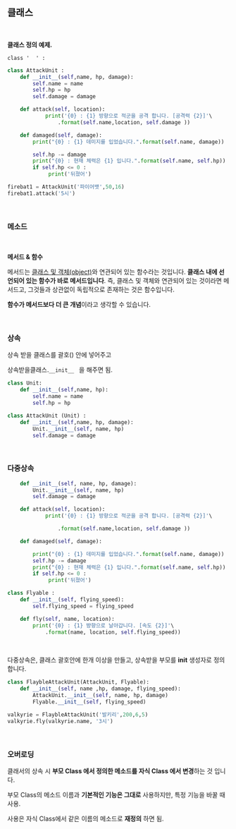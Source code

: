 ## **클래스**

<br/>

**클래스 정의 예제.**

`class '  ' :`

```python
class AttackUnit :
    def __init__(self,name, hp, damage):
        self.name = name
        self.hp = hp
        self.damage = damage

    def attack(self, location):
            print('{0} : {1} 방향으로 적군을 공격 합니다. [공격력 {2}]'\
                .format(self.name,location, self.damage ))

    def damaged(self, damage):
        print("{0} : {1} 데미지를 입었습니다.".format(self.name, damage))

        self.hp -= damage
        print("{0} : 현재 체력은 {1} 입니다.".format(self.name, self.hp))
        if self.hp <= 0 :
             print('뒤졌어')

firebat1 = AttackUnit('파이어뱃',50,16)
firebat1.attack('5시')
```

<br/>

### **메소드**

<br/>

**메서드 & 함수**

메서드는 [클래스 및 객체(object)](https://bskyvision.com/735)와 연관되어 있는 함수라는 것입니다. 
**클래스 내에 선언되어 있는 함수가 바로 메서드입니다**. 즉, 클래스 및 객체와 연관되어 있는 것이라면 메서드고, 그것들과 상관없이 독립적으로 존재하는 것은 함수입니다. 

**함수가 메서드보다 더 큰 개념**이라고 생각할 수 있습니다.

<br/>

### **상속**

상속 받을 클래스를 괄호() 안에 넣어주고

상속받을클래스.`__init__ ` 을 해주면 됨.

```python
class Unit:
    def __init__(self,name, hp):
        self.name = name
        self.hp = hp

class AttackUnit (Unit) :
    def __init__(self,name, hp, damage):
        Unit.__init__(self, name, hp)
        self.damage = damage
```

<br/>

### **다중상속**

```python
    def __init__(self, name, hp, damage):
        Unit.__init__(self, name, hp)
        self.damage = damage

    def attack(self, location):
            print('{0} : {1} 방향으로 적군을 공격 합니다. [공격력 {2}]'\

                .format(self.name,location, self.damage ))

    def damaged(self, damage):

        print("{0} : {1} 데미지를 입었습니다.".format(self.name, damage))
        self.hp -= damage
        print("{0} : 현재 체력은 {1} 입니다.".format(self.name, self.hp))
        if self.hp <= 0 :
             print('뒤졌어')

class Flyable :
    def __init__(self, flying_speed):
        self.flying_speed = flying_speed

    def fly(self, name, location):
        print('{0} : {1} 뱡향으로 날아갑니다. [속도 {2}]'\
            .format(name, location, self.flying_speed))

```
<br/>

다중상속은, 클래스 괄호안에 한개 이상을 만들고, 상속받을 부모를 __init__ 생성자로 정의합니다.

```python
class FlaybleAttackUnit(AttackUnit, Flyable):
    def __init__(self, name ,hp, damage, flying_speed):
        AttackUnit.__init__(self, name, hp, damage)
        Flyable.__init__(self, flying_speed)

valkyrie = FlaybleAttackUnit('발키리',200,6,5)
valkyrie.fly(valkyrie.name, '3시')
```

<br/>


### **오버로딩**

클래서의 상속 시 **부모 Class 에서 정의한 메소드를 자식 Class 에서 변경**하는 것 입니다.

부모 Class의 메소드 이름과 **기본적인 기능은 그대로** 사용하지만, 특정 기능을 바꿀 때 사용.

사용은 자식 Class에서 같은 이름의 메소드로 **재정의** 하면 됨.
